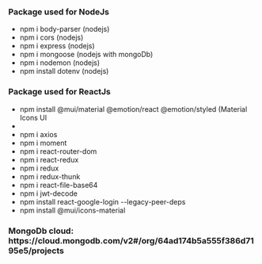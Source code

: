 <h3>Package used for NodeJs </h3>
<ul>
    <li>npm i body-parser (nodejs)</li>
    <li>npm i cors (nodejs)</li>
    <li>npm i express (nodejs)</li>
    <li>npm i mongoose (nodejs with mongoDb)</li>
    <li>npm i nodemon (nodejs)</li>
    <li>npm install dotenv (nodejs)</li>
</ul>

<h3>Package used for ReactJs </h3>
<ul>
<li>npm install @mui/material @emotion/react @emotion/styled (Material Icons UI<li>

<li>npm i axios</li>
<li>npm i moment</li>
<li>npm i react-router-dom</li>
<li>npm i react-redux</li>
<li>npm i redux</li>
<li>npm i redux-thunk</li>
<li>npm i react-file-base64</li>
<li>npm i jwt-decode</li>
<li>npm install react-google-login --legacy-peer-deps</li>
<li>npm install @mui/icons-material</li>
</ul>

<h3>MongoDb cloud: <link href="https://cloud.mongodb.com/v2#/org/64ad174b5a555f386d7195e5/projects">https://cloud.mongodb.com/v2#/org/64ad174b5a555f386d7195e5/projects</link></h3>
